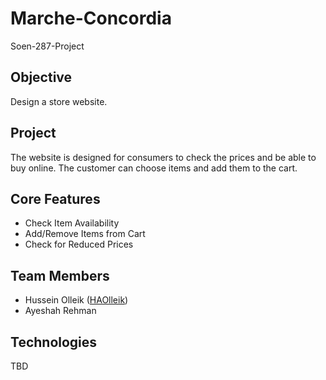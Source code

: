 # Marche-Concordia
Soen-287-Project

## Objective
Design a store website.

## Project
The website is designed for consumers to check the prices and be able to buy online.
The customer can choose items and add them to the cart.

## Core Features
* Check Item Availability
* Add/Remove Items from Cart
* Check for Reduced Prices

## Team Members
* Hussein Olleik ([HAOlleik](https://github.com/HAOlleik "Github user's profile"))
* Ayeshah Rehman
<!-- TODO: Update ReadMe File with team members' names and github links -->

## Technologies
TBD
